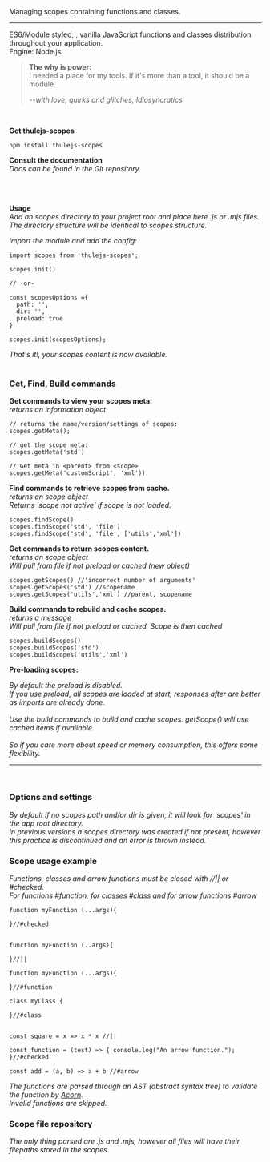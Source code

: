 Managing scopes containing functions and classes.

---

ES6/Module styled, , vanilla JavaScript functions and classes distribution throughout your application.  
Engine: Node.js


> **The why is power:**  
> I needed a place for my tools. If it's more than a tool, it should be a module.
>     
> *--with love, quirks and glitches, Idiosyncratics*

</br>

**Get thulejs-scopes**
         
```
npm install thulejs-scopes
```

**Consult the documentation**  
*Docs can be found in the Git repository.*

</br>
</br>

**Usage**  
*Add an scopes directory to your project root and place here .js or .mjs files.  
The directory structure will be identical to scopes structure.*


*Import the module and add the config:*

```
import scopes from 'thulejs-scopes';

scopes.init()

// -or-

const scopesOptions ={
  path: '',
  dir: '',
  preload: true
}

scopes.init(scopesOptions);
```


*That's it!, your scopes content is now available.*  
<br/>

### Get, Find, Build commands

**Get commands to view your scopes meta.**  
*returns an information object*
```
// returns the name/version/settings of scopes:
scopes.getMeta();

// get the scope meta:
scopes.getMeta('std')

// Get meta in <parent> from <scope>
scopes.getMeta('customScript', 'xml'))          
```


**Find commands to retrieve scopes from cache.**  
*returns an scope object   
Returns 'scope not active' if scope is not loaded.*

```
scopes.findScope()
scopes.findScope('std', 'file') 
scopes.findScope('std', 'file', ['utils','xml']) 
```

**Get commands to return scopes content.**  
*returns an scope object*  
*Will pull from file if not preload or cached (new object)*
```
scopes.getScopes() //'incorrect number of arguments'
scopes.getScopes('std') //scopename
scopes.getScopes('utils','xml') //parent, scopename
```

**Build commands to rebuild and cache scopes.**  
*returns a message*  
*Will pull from file if not preload or cached. Scope is then cached*

```
scopes.buildScopes()
scopes.buildScopes('std') 
scopes.buildScopes('utils','xml')        
```



 **Pre-loading scopes:**  
  
*By default the preload is disabled.  
If you use preload, all scopes are loaded at start, responses after are better as imports are already done.  
<br/> 
Use the build commands to build and cache scopes. getScope() will use cached items if available.  
<br/>
So if you care more about speed or memory consumption, this offers some flexibility.*

---

<br/>

### Options and settings
 
*By default if no scopes path and/or dir is given, it will look for 'scopes' in the app root directory.  
In previous versions a scopes directory was created if not present, however this practice is discontinued and an error is thrown instead.
<br/>*

### Scope usage example
*Functions, classes and arrow functions must be closed with //|| or #checked.  
For functions #function, for classes #class and for arrow functions #arrow*


```
function myFunction (...args){

}//#checked


function myFunction (..args){

}//||

function myFunction (...args){

}//#function

class myClass {

}//#class


const square = x => x * x //||

const function = (test) => { console.log("An arrow function."); }//#checked

const add = (a, b) => a + b //#arrow
```
*The functions are parsed through an AST (abstract syntax tree) to validate the function by [Acorn](https://github.com/acornjs/acorn).  
Invalid functions are skipped.*

### Scope file repository
*The only thing parsed are .js and .mjs, however all files will have their filepaths stored in the scopes.*